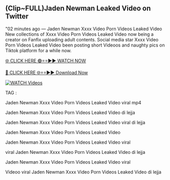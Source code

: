 ## (Clip~FULL)Jaden Newman Leaked Video on Twitter


"02 minutes ago —  Jaden Newman Xxxx Video Porn Videos Leaked Video New collections of   Xxxx Video Porn Videos Leaked Video now being a creator on Fanfix uploading adult contents. Social media star   Xxxx Video Porn Videos Leaked Video been posting short Videoos and naughty pics on Tiktok platform for a while now.


[🌐 CLICK HERE 🟢==►► WATCH NOW](https://cutt.ly/mrqM9kNd)

[🔴 CLICK HERE 🌐==►► Download Now](https://cutt.ly/mrqM9kNd)

[![WATCH Videos](https://i.imgur.com/dJHk4Zq.gif)](https://cutt.ly/mrqM9kNd)


TAG :

Jaden Newman Xxxx Video Porn Videos Leaked Video viral mp4

Jaden Newman Xxxx Video Porn Videos Leaked Video di lejja

Jaden Newman Xxxx Video Porn Videos Leaked Video viral di lejja

Jaden Newman Xxxx Video Porn Videos Leaked Video

Jaden Newman Xxxx Video Porn Videos Leaked Video viral

viral Jaden Newman Xxxx Video Porn Videos Leaked Video di lejja

Jaden Newman Xxxx Video Porn Videos Leaked Video viral

Videoo viral Jaden Newman Xxxx Video Porn Videos Leaked Video di lejja

